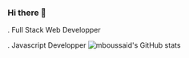 ### Hi there 👋



. Full Stack Web Developper


. Javascript Developper
![mboussaid's GitHub stats](https://github-readme-stats.vercel.app/api?username=mboussaid&hide=contribs,prs)

